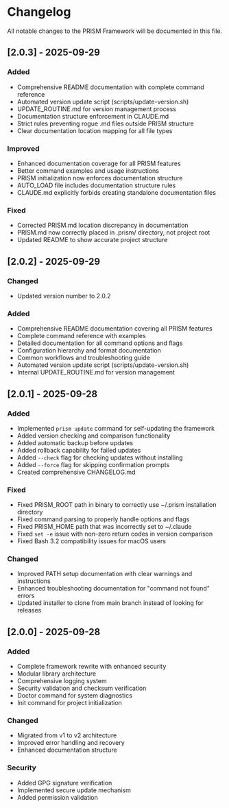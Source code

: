 # Changelog

All notable changes to the PRISM Framework will be documented in this file.

## [2.0.3] - 2025-09-29

### Added
- Comprehensive README documentation with complete command reference
- Automated version update script (scripts/update-version.sh)
- UPDATE_ROUTINE.md for version management process
- Documentation structure enforcement in CLAUDE.md
- Strict rules preventing rogue .md files outside PRISM structure
- Clear documentation location mapping for all file types

### Improved
- Enhanced documentation coverage for all PRISM features
- Better command examples and usage instructions
- PRISM initialization now enforces documentation structure
- AUTO_LOAD file includes documentation structure rules
- CLAUDE.md explicitly forbids creating standalone documentation files

### Fixed
- Corrected PRISM.md location discrepancy in documentation
- PRISM.md now correctly placed in .prism/ directory, not project root
- Updated README to show accurate project structure

## [2.0.2] - 2025-09-29

### Changed
- Updated version number to 2.0.2

### Added
- Comprehensive README documentation covering all PRISM features
- Complete command reference with examples
- Detailed documentation for all command options and flags
- Configuration hierarchy and format documentation
- Common workflows and troubleshooting guide
- Automated version update script (scripts/update-version.sh)
- Internal UPDATE_ROUTINE.md for version management

## [2.0.1] - 2025-09-28

### Added
- Implemented `prism update` command for self-updating the framework
- Added version checking and comparison functionality
- Added automatic backup before updates
- Added rollback capability for failed updates
- Added `--check` flag for checking updates without installing
- Added `--force` flag for skipping confirmation prompts
- Created comprehensive CHANGELOG.md

### Fixed
- Fixed PRISM_ROOT path in binary to correctly use ~/.prism installation directory
- Fixed command parsing to properly handle options and flags
- Fixed PRISM_HOME path that was incorrectly set to ~/.claude
- Fixed `set -e` issue with non-zero return codes in version comparison
- Fixed Bash 3.2 compatibility issues for macOS users

### Changed
- Improved PATH setup documentation with clear warnings and instructions
- Enhanced troubleshooting documentation for "command not found" errors
- Updated installer to clone from main branch instead of looking for releases

## [2.0.0] - 2025-09-28

### Added
- Complete framework rewrite with enhanced security
- Modular library architecture
- Comprehensive logging system
- Security validation and checksum verification
- Doctor command for system diagnostics
- Init command for project initialization

### Changed
- Migrated from v1 to v2 architecture
- Improved error handling and recovery
- Enhanced documentation structure

### Security
- Added GPG signature verification
- Implemented secure update mechanism
- Added permission validation